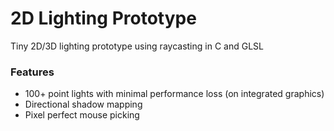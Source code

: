 # 2D Lighting Prototype

Tiny 2D/3D lighting prototype using raycasting in C and GLSL

### Features

- 100+ point lights with minimal performance loss (on integrated graphics)
- Directional shadow mapping
- Pixel perfect mouse picking